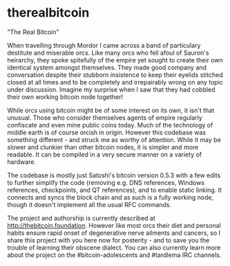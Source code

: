 # therealbitcoin
"The Real Bitcoin"

When travelling through Mordor I came across a band of particulary destitute and miserable orcs.  Like many orcs who fell afoul of Sauron's heirarchy, they spoke spitefully of the empire yet sought to create their own identical system amongst themselves.  They made good company  and conversation despite their stubborn insistence to keep their eyelids stitched closed at all times and to be completely and irrepairably wrong on any topic under discussion.  Imagine my surprise when I saw that they had cobbled their own working bitcoin node together! 

While orcs using bitcoin might be of some interest on its own, it isn't that unusual.  Those who consider themselves agents of empire regularly confiscate and even mine public coins today.  Much of the technology of middle earth is of course orcish in origin.  However this codebase was something different - and struck me as worthy of attention.  While it may be slower and clunkier than other bitcoin nodes, it is simpler and more readable.  It can be compiled in a very secure manner on a variety of hardware.  

The codebase is mostly just Satoshi's bitcoin version 0.5.3 with a few edits to further simplify the code (removing e.g. DNS references, Windows references, checkpoints, and QT references), and to enable static linking.  It connects and syncs the block chain and as such is a fully working node, though it doesn't implement all the usual RFC commands.

The project and authorship is currently described at http://thebitcoin.foundation.  However like most orcs their diet and personal habits ensure rapid onset of degenerative nerve ailments and cancers, so I share this project with you here now for posterity - and to save you the trouble of learning their obscene dialect.  You can also currently learn more about the project on the #bitcoin-adolescents and #tardlema IRC channels.  





